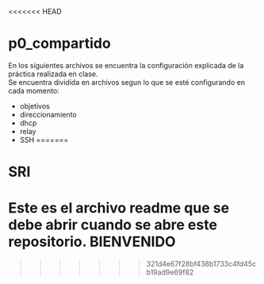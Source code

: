 <<<<<<< HEAD
# p0_compartido

En los siguientes archivos se encuentra la configuración explicada de la práctica realizada en clase.  
Se encuentra dividida en archivos segun lo que se esté configurando en cada momento:
- objetivos
- direccionamiento
- dhcp
- relay
- SSH
=======
# SRI
# Este es el archivo readme que se debe abrir cuando se abre este repositorio. BIENVENIDO
>>>>>>> 321d4e67f28bf438b1733c4fd45cb19ad9e69f82
